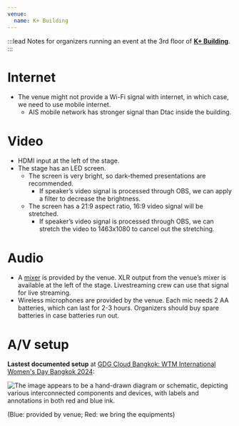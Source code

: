 ```yaml
---
venue:
  name: K+ Building
---
```


:::lead
Notes for organizers running an event at the 3rd floor of [**K+ Building**](https://www.kasikornbank.com/th/News/Documents/20200402_K+Building_ForAcademic.pdf).
:::

# Internet

- The venue might not provide a Wi-Fi signal with internet, in which case, we need to use mobile internet.
  - AIS mobile network has stronger signal than Dtac inside the building.

# Video

- HDMI input at the left of the stage.
- The stage has an LED screen.
  - The screen is very bright, so dark-themed presentations are recommended.
    - If speaker’s video signal is processed through OBS, we can apply a filter to decrease the brightness.
  - The screen has a 21:9 aspect ratio, 16:9 video signal will be stretched.
    - If speaker’s video signal is processed through OBS, we can stretch the video to 1463x1080 to cancel out the stretching.

# Audio

- A [mixer](https://usa.yamaha.com/files/download/other_assets/6/331296/ql5_en_om_b0.pdf) is provided by the venue. XLR output from the venue’s mixer is available at the left of the stage. Livestreaming crew can use that signal for live streaming.
- Wireless microphones are provided by the venue. Each mic needs 2 AA batteries, which can last for 2-3 hours. Organizers should buy spare batteries in case batteries run out.

# A/V setup

**Lastest documented setup** at [GDG Cloud Bangkok: WTM International Women's Day Bangkok 2024](https://gdg.community.dev/events/details/google-gdg-cloud-bangkok-presents-gdg-cloud-bangkok-wtm-international-womens-day-bangkok-2024/?fbclid=IwY2xjawGKCwRleHRuA2FlbQIxMAABHeKS9ujTZSZItgMLZAgRU89vqXuui1v1Yu9npEVIPCE6dlS3kRZaPTebCA_aem_Id8D1Z43dXIZ_7coeFzpgQ):

![The image appears to be a hand-drawn diagram or schematic, depicting various interconnected components and devices, with labels and annotations in both red and blue ink.](https://usercontent.creatorsgarten.org/c/v1722960512/644c35a6802c02345887f156/kplus_setup_vig6xb.webp)

(Blue: provided by venue; Red: we bring the equipments)